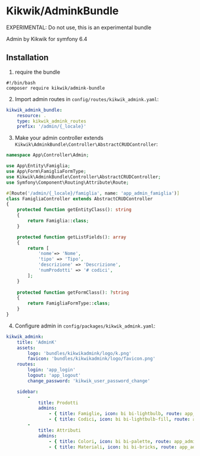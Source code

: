 Kikwik/AdminkBundle
===================

EXPERIMENTAL: Do not use, this is an experimental bundle

Admin by Kikwik for symfony 6.4

## Installation


1. require the bundle

```console
#!/bin/bash
composer require kikwik/admink-bundle
```

2. Import admin routes in `config/routes/kikwik_admink.yaml`:

```yaml
kikwik_admink_bundle:
    resource: .
    type: kikwik_admink_routes
    prefix: '/admin/{_locale}'
```

3. Make your admin controller extends `Kikwik\AdminkBundle\Controller\AbstractCRUDController`:

```php
namespace App\Controller\Admin;

use App\Entity\Famiglia;
use App\Form\FamigliaFormType;
use Kikwik\AdminkBundle\Controller\AbstractCRUDController;
use Symfony\Component\Routing\Attribute\Route;

#[Route('/admin/{_locale}/famiglia', name: 'app_admin_famiglia')]
class FamigliaController extends AbstractCRUDController
{
    protected function getEntityClass(): string
    {
        return Famiglia::class;
    }

    protected function getListFields(): array
    {
        return [
            'nome'=> 'Nome',
            'tipo' => 'Tipo',
            'descrizione' => 'Descrizione',
            'numProdotti' => '# codici',
        ];
    }
    
    protected function getFormClass(): ?string
    {
        return FamigliaFormType::class;
    }
}
```


4. Configure admin in `config/packages/kikwik_admink.yaml`:

```yaml
kikwik_admink:
    title: 'AdminK'
    assets:
        logo: 'bundles/kikwikadmink/logo/k.png'
        favicon: 'bundles/kikwikadmink/logo/favicon.png'
    routes:
        login: 'app_login'
        logout: 'app_logout'
        change_password: 'kikwik_user_password_change'

    sidebar:
        -
            title: Prodotti
            admins:
                - { title: Famiglie, icon: bi bi-lightbulb, route: app_admin_famiglia_list }
                - { title: Codici, icon: bi bi-lightbulb-fill, route: app_admin_codice_list }
        -
            title: Attributi
            admins:
                - { title: Colori, icon: bi bi-palette, route: app_admin_colore_list }
                - { title: Materiali, icon: bi bi-bricks, route: app_admin_materiale_list }
```
